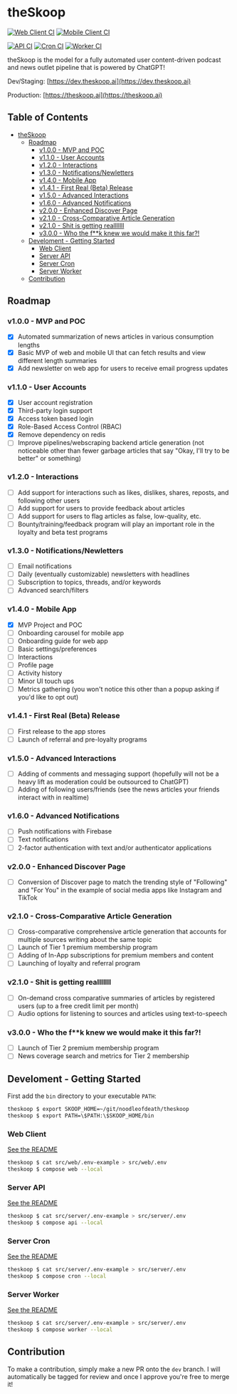 # theSkoop

[![Web Client CI](https://github.com/NoodleOfDeath/theskoop/actions/workflows/web-ci.yaml/badge.svg)](https://github.com/NoodleOfDeath/theskoop/actions/workflows/web-ci.yaml)
[![Mobile Client CI](https://github.com/NoodleOfDeath/theskoop/actions/workflows/mobile-ci.yaml/badge.svg)](https://github.com/NoodleOfDeath/theskoop/actions/workflows/mobile-ci.yaml)

[![API CI](https://github.com/NoodleOfDeath/theskoop/actions/workflows/api-ci.yaml/badge.svg)](https://github.com/NoodleOfDeath/theskoop/actions/workflows/api-ci.yaml)
[![Cron CI](https://github.com/NoodleOfDeath/theskoop/actions/workflows/cron-ci.yaml/badge.svg)](https://github.com/NoodleOfDeath/theskoop/actions/workflows/cron-ci.yaml)
[![Worker CI](https://github.com/NoodleOfDeath/theskoop/actions/workflows/worker-ci.yaml/badge.svg)](https://github.com/NoodleOfDeath/theskoop/actions/workflows/worker-ci.yaml)

theSkoop is the model for a fully automated user content-driven podcast and news outlet pipeline that is powered by ChatGPT!

Dev/Staging: [https://dev.theskoop.ai](https://dev.theskoop.ai)

Production: [https://theskoop.ai](https://theskoop.ai)

## Table of Contents <!-- omit in toc -->

- [theSkoop](#theskoop)
  - [Roadmap](#roadmap)
    - [v1.0.0 - MVP and POC](#v100---mvp-and-poc)
    - [v1.1.0 - User Accounts](#v110---user-accounts)
    - [v1.2.0 - Interactions](#v120---interactions)
    - [v1.3.0 - Notifications/Newletters](#v130---notificationsnewletters)
    - [v1.4.0 - Mobile App](#v140---mobile-app)
    - [v1.4.1 - First Real (Beta) Release](#v141---first-real-beta-release)
    - [v1.5.0 - Advanced Interactions](#v150---advanced-interactions)
    - [v1.6.0 - Advanced Notifications](#v160---advanced-notifications)
    - [v2.0.0 - Enhanced Discover Page](#v200---enhanced-discover-page)
    - [v2.1.0 - Cross-Comparative Article Generation](#v210---cross-comparative-article-generation)
    - [v2.1.0 - Shit is getting realllllll](#v210---shit-is-getting-realllllll)
    - [v3.0.0 - Who the f\*\*k knew we would make it this far?!](#v300---who-the-fk-knew-we-would-make-it-this-far)
  - [Develoment - Getting Started](#develoment---getting-started)
    - [Web Client](#web-client)
    - [Server API](#server-api)
    - [Server Cron](#server-cron)
    - [Server Worker](#server-worker)
  - [Contribution](#contribution)

## Roadmap

### v1.0.0 - MVP and POC

- [x] Automated summarization of news articles in various consumption lengths
- [x] Basic MVP of web and mobile UI that can fetch results and view different length summaries
- [x] Add newsletter on web app for users to receive email progress updates

### v1.1.0 - User Accounts

- [x] User account registration
- [x] Third-party login support
- [x] Access token based login
- [x] Role-Based Access Control (RBAC)
- [x] Remove dependency on redis
- [ ] Improve pipelines/webscraping backend article generation (not noticeable other than fewer garbage articles that say "Okay, I'll try to be better" or something)

### v1.2.0 - Interactions

- [ ] Add support for interactions such as likes, dislikes, shares, reposts, and following other users
- [ ] Add support for users to provide feedback about articles
- [ ] Add support for users to flag articles as false, low-quality, etc.
- [ ] Bounty/training/feedback program will play an important role in the loyalty and beta test programs

### v1.3.0 - Notifications/Newletters

- [ ] Email notifications
- [ ] Daily (eventually customizable) newsletters with headlines
- [ ] Subscription to topics, threads, and/or keywords
- [ ] Advanced search/filters

### v1.4.0 - Mobile App

- [x] MVP Project and POC
- [ ] Onboarding carousel for mobile app
- [ ] Onboarding guide for web app
- [ ] Basic settings/preferences
- [ ] Interactions
- [ ] Profile page
- [ ] Activity history
- [ ] Minor UI touch ups
- [ ] Metrics gathering (you won't notice this other than a popup asking if you'd like to opt out)

### v1.4.1 - First Real (Beta) Release

- [ ] First release to the app stores
- [ ] Launch of referral and pre-loyalty programs

### v1.5.0 - Advanced Interactions

- [ ] Adding of comments and messaging support (hopefully will not be a heavy lift as moderation could be outsourced to ChatGPT)
- [ ] Adding of following users/friends (see the news articles your friends interact with in realtime)

### v1.6.0 - Advanced Notifications

- [ ] Push notifications with Firebase
- [ ] Text notifications
- [ ] 2-factor authentication with text and/or authenticator applications

### v2.0.0 - Enhanced Discover Page

- [ ] Conversion of Discover page to match the trending style of "Following" and "For You" in the example of social media apps like Instagram and TikTok

### v2.1.0 - Cross-Comparative Article Generation

- [ ] Cross-comparative comprehensive article generation that accounts for multiple sources writing about the same topic
- [ ] Launch of Tier 1 premium membership program
- [ ] Adding of In-App subscriptions for premium members and content
- [ ] Launching of loyalty and referral program

### v2.1.0 - Shit is getting realllllll

- [ ] On-demand cross comparative summaries of articles by registered users (up to a free credit limit per month)
- [ ] Audio options for listening to sources and articles using text-to-speech

### v3.0.0 - Who the f\*\*k knew we would make it this far?!

- [ ] Launch of Tier 2 premium membership program
- [ ] News coverage search and metrics for Tier 2 membership

## Develoment - Getting Started

First add the `bin` directory to your executable `PATH`:

```bash
theskoop $ export SKOOP_HOME=~/git/noodleofdeath/theskoop
theskoop $ export PATH=\$PATH:\$SKOOP_HOME/bin
```

### Web Client

[See the README](src/web/README.md)

```bash
theskoop $ cat src/web/.env-example > src/web/.env
theskoop $ compose web --local
```

### Server API

[See the README](src/server/README.md)

```bash
theskoop $ cat src/server/.env-example > src/server/.env
theskoop $ compose api --local
```

### Server Cron

[See the README](src/server/README.md)

```bash
theskoop $ cat src/server/.env-example > src/server/.env
theskoop $ compose cron --local
```

### Server Worker

[See the README](src/server/README.md)

```bash
theskoop $ cat src/server/.env-example > src/server/.env
theskoop $ compose worker --local
```

## Contribution

To make a contribution, simply make a new PR onto the `dev` branch. I will automatically be tagged for review and once I approve you're free to merge it!
